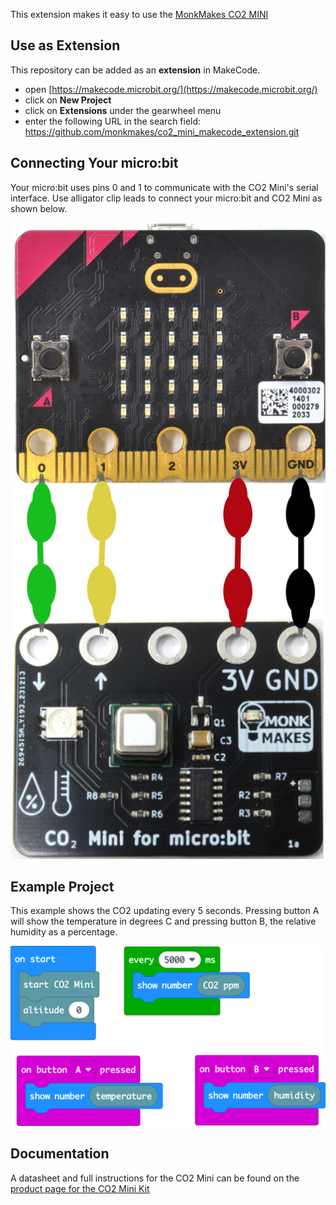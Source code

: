 This extension makes it easy to use the [MonkMakes CO2 MINI](https://monkmakes.com/co2_mini)

## Use as Extension

This repository can be added as an **extension** in MakeCode.

* open [https://makecode.microbit.org/](https://makecode.microbit.org/)
* click on **New Project**
* click on **Extensions** under the gearwheel menu
* enter the following URL in the search field: https://github.com/monkmakes/co2_mini_makecode_extension.git

## Connecting Your micro:bit

Your micro:bit uses pins 0 and 1 to communicate with the CO2 Mini's serial interface. Use alligator clip leads to connect your micro:bit and CO2 Mini as shown below.

![Connecting](connecting.png)



## Example Project
This example shows the CO2 updating every 5 seconds. Pressing button A will show the temperature in degrees C and pressing button B, the relative humidity as a percentage.

![A rendered view of the blocks](example.png)

## Documentation

A datasheet and full instructions for the CO2 Mini can be found on the [product page for the CO2 Mini Kit](https://monkmakes.com/co2_mini)

